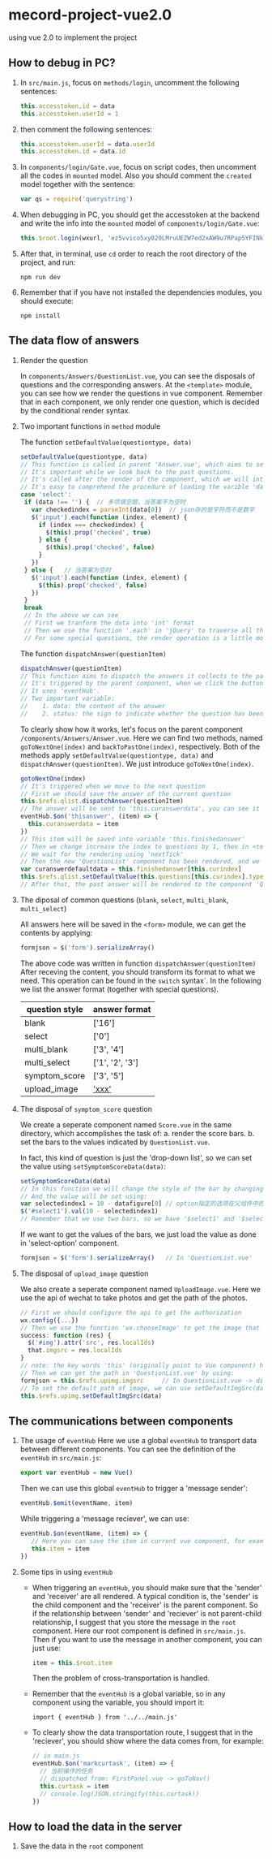 # mecord-project-vue2.0
using vue 2.0 to implement the project

## How to debug in PC?

1. In `src/main.js`, focus on `methods/login`, uncomment the following sentences:
   ```javascript
   this.accesstoken.id = data    
   this.accesstoken.userId = 1  
   ```
  
2. then comment the following sentences:
   ```javascript
   this.accesstoken.userId = data.userId
   this.accesstoken.id = data.id
   ```
  
3. In `components/login/Gate.vue`, focus on script codes, then uncomment all the codes in `mounted` model. Also you should comment the `created` model together with the sentence:
   ```javascript
   var qs = require('querystring')
   ```
4. When debugging in PC, you should get the accesstoken at the backend and write the info into the `mounted` model of `components/login/Gate.vue`:
   ```javascript
   this.$root.login(wxurl, 'ez5vvico5xy020LMruUEZW7ed2xAW9u7RPap5YFINk3pNFlS6IDFYUf4VFErmjWI')  
   ```
5. After that, in terminal, use `cd` order to reach the root directory of the project, and run:
   ```Shell
   npm run dev
   ```
6. Remember that if you have not installed the dependencies modules, you should execute:
   ```Shell
   npm install
   ```
## The data flow of answers
1. Render the question

   In `components/Answers/QuestionList.vue`, you can see the disposals of questions and the corresponding answers. At the `<template>` module, you can see how we render the questions in vue component. Remember that in each component, we only render one question, which is decided by the conditional render syntax.

2. Two important functions in `method` module
 
   The function `setDefaultValue(questiontype, data)`
   
   ```javascript
   setDefaultValue(questiontype, data)
   // This function is called in parent 'Answer.vue', which aims to set the answers that users have filled right now.
   // It's important while we look back to the past questions.
   // It's called after the render of the component, which we will introduce later.
   // It's easy to comprehend the procedure of loading the varible 'data' to our component, for example
   case 'select':
    if (data !== '') {  // 多项填空题，当答案不为空时
      var checkedindex = parseInt(data[0])  // json存的是字符而不是数字
      $('input').each(function (index, element) {
        if (index === checkedindex) {
          $(this).prop('checked', true)
        } else {
          $(this).prop('checked', false)
        }
      })
    } else {   // 当答案为空时
      $('input').each(function (index, element) {
        $(this).prop('checked', false)
      })
    }
    break
    // In the above we can see
    // First we tranform the data into 'int' format
    // Then we use the function '.each' in 'jQuery' to traverse all the options, and mark the option with index equal to 'checked index' as 'checked' in '$('input')' module, for other options we just label them as 'unchecked', then you can see 'data' is successfully rendered in '<template>'.
    // For some special questions, the render operation is a little more complicated, we will introduce it later.
   ```
   
   The function `dispatchAnswer(questionItem)`
   ```javascript
   dispatchAnswer(questionItem)
   // This function aims to dispatch the answers it collects to the parent component 'Answer.vue'
   // It's triggered by the parent component, when we click the button to move to next/past question
   // It uses 'eventHub'.
   // Two important variable:
   //    1. data: the content of the answer
   //    2. status: the sign to indicate whether the question has been finished
   ```
   
   To clearly show how it works, let's focus on the parent component `/components/Answers/Answer.vue`. Here we can find two methods, named `goToNextOne(index)` and `backToPastOne(index)`, respectively. Both of the methods apply `setDefaultValue(questiontype, data)` and `dispatchAnswer(questionItem)`. We just introduce `goToNextOne(index)`.
   
   ```javascript
   gotoNextOne(index)
   // It's triggered when we move to the next question
   // First we should save the answer of the current question
   this.$refs.qlist.dispatchAnswer(questionItem)
   // The answer will be sent to 'this.curanswerdata', you can see it in 'created' part:
   eventHub.$on('thisanswer', (item) => {
     this.curanswerdata = item
   })
   // This item will be saved into variable 'this.finishedanswer'
   // Then we change increase the index to questions by 1, then in <template> -- <questionlist>, the 'question-item' will be changed to the new question, and it will force the child component 'QustionList.vue' to render it.
   // We wait for the rendering using 'nextTick'
   // Then the new 'QuestionList' component has been rendered, and we can transport the data to it (if the new question has been accomplished in the past)
   var curanswerdefaultdata = this.finishedanswer[this.curindex]
   this.$refs.qlist.setDefaultValue(this.questions[this.curindex].type, curanswerdefaultdata) 
   // After that, the past answer will be rendered to the component 'QuestionList'
   ```

3. The diposal of common questions (`blank`, `select`, `multi_blank`, `multi_select`)

   All answers here will be saved in the `<form>` module, we can get the contents by applying:
   ```javascript
   formjson = $('form').serializeArray()
   ```
   The above code was written in function `dispatchAnswer(questionItem)`
   After receving the content, you should transform its format to what we need. This operation can be found in the `switch` syntax`. In the following we list the answer format (together with special questions).

   | question style  |  answer format |
   | --------------- | ---------------|
   |      blank      |     ['16']     |
   |     select      |     ['0']      |
   |   multi_blank   |   ['3', '4']   | 
   |   multi_select  | ['1', '2', '3']|
   |   symptom_score |   ['3', '5']   |
   |    upload_image | ['xxx'](path)  |

4. The disposal of `symptom_score` question

   We create a seperate component named `Score.vue` in the same directory, which accomplishes the task of: a. render the score bars. b. set the bars to the values indicated by `QuestionList.vue`.
   
   In fact, this kind of question is just the 'drop-down list', so we can set the value using `setSymptomScoreData(data)`:
   ```javascript
   setSymptomScoreData(data)
   // In this function we will change the style of the bar by changing the class
   // And the value will be set using:
   var selectedindex1 = 10 - datafigure[0] // option指定的选项在父组件中的位置
   $('#select1').val(10 - selectedindex1)
   // Remember that we use two bars, so we have '$select1' and '$select2'
   ```
   
   If we want to get the values of the bars, we just load the value as done in 'select-option' component.
   ```javascript
   formjson = $('form').serializeArray()   // In 'QuestionList.vue'
   ```
   
5. The disposal of `upload_image` question

   We also create a seperate component named `UploadImage.vue`. Here we use the api of wechat to take photos and get the path of the photos.
   ```javascript
   // First we should configure the api to get the authorization
   wx.config({...})
   // Then we use the function 'wx.chooseImage' to get the image that users choose
   success: function (res) {
     $('#img').attr('src', res.localIds)
     that.imgsrc = res.localIds
   }
   // note: the key words 'this' (originally point to Vue component) has been covered, so we should rename 'this' as 'that'
   // Then we can get the path in 'QuestionList.vue' by using:
   formjson = this.$refs.upimg.imgsrc     // In QuestionList.vue -> dispatchAnswer
   // To set the default path of image, we can use setDefaultImgSrc(data) in 'QuestionList.vue'
   this.$refs.upimg.setDefaultImgSrc(data)
   ```
   
## The communications between components
1. The usage of `eventHub`
   Here we use a global `eventHub` to transport data between different components. You can see the definition of the `eventHub` in `src/main.js`:
   ```javascript
   export var eventHub = new Vue()
   ```
   Then we can use this global `eventHub` to trigger a 'message sender':
   ```javascript
   eventHub.$emit(eventName, item)
   ```
   While triggering a 'message reciever', we can use:
   ```javascript
   eventHub.$on(eventName, (item) => {
      // Here you can save the item in current vue component, for example
      this.item = item
   })
   ```

2. Some tips in using `eventHub`
   * When triggering an `eventHub`, you should make sure that the 'sender' and 'receiver' are all rendered. A typical condition is, the 'sender' is the child component and the 'receiver' is the parent component. So if the relationship between 'sender' and 'reciever' is not parent-child relationship, I suggest that you store the message in the `root` component. Here our root component is defined in `src/main.js`. Then if you want to use the message in another component, you can just use:
      ```javascript
      item = this.$root.item
      ```
      Then the problem of cross-transportation is handled.
   
   * Remember that the `eventHub` is a global variable, so in any component using the variable, you should import it:
      ```javasript
      import { eventHub } from '../../main.js'
      ```
   
   * To clearly show the data transportation route, I suggest that in the 'reciever', you should show where the data comes from, for example:
      ```javascript
      // in main.js
      eventHub.$on('markcurtask', (item) => {
        // 当前操作的任务
        // dispatched from: FirstPanel.vue -> goToNav()
        this.curtask = item
        // console.log(JSON.stringify(this.curtask))
      })
      ```

## How to load the data in the server 

1. Save the data in the `root` component

   
   
